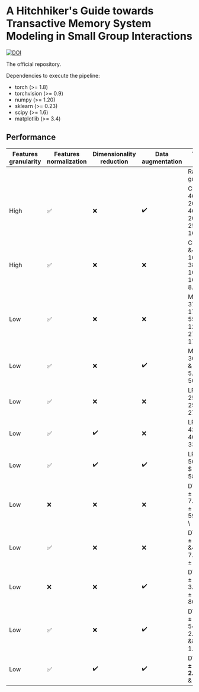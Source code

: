 # A Hitchhiker's Guide towards Transactive Memory System Modeling in Small Group Interactions

[![DOI](https://zenodo.org/badge/doi/10.1145/3461615.3485414.svg)](http://dx.doi.org/10.1145/3461615.3485414)

The official repository.

Dependencies to execute the pipeline:
* torch (>= 1.8)
* torchvision (>= 0.9)
* numpy (>= 1.20)
* sklearn (>= 0.23)
* scipy (>= 1.6)
* matplotlib (>= 3.4)

## Performance

|Features granularity| Features normalization| Dimensionality reduction | Data augmentation| Trained model | Specialization | Credibility  | Coordination
|--------------------|-----------------------|--------------------------|------------------|---------------|----------------|--------------|-------------
|                    |                       |                          |                  |Random guess   |20.0            |20.0          |20.0
|High  | ✅| ❌ | ✔️  | CNN & $46.8\pm 20.9$ & $ 46.5\pm 20.3$ & $25.7 \pm 16.6$\\
|High  |  ✅ | ❌ | ❌  | CNN &$43.3\pm 10.1$ & $ 38.9\pm 10.8$ & $16.7 \pm 8.6$\\
|Low   |  ✅ | ❌ | ❌  | MLP & $37.0 \pm 17.0$ & $55.6\pm 12.0$  & $27.6 \pm 17.1$\\
|Low   |  ✅ | ❌ | ✔️  | MLP & $30.8 \pm 3.8$ & $28.8 \pm 5.7$ & $50.0*$\\
|Low   |  ✅ | ❌ | ❌  | LR & $25.0*$ & $25.0*$  & $27.5*$ &\\
|Low   |  ✅ | ✔️ | ❌  | LR & $43.3*$ & $40.0*$& $33.3*$\\
|Low   |  ✅ | ✔️ | ✔️  | LR & $ 50.5*$ & $ 51.7*$& $58.3*$\\
|Low   | ❌ | ❌ | ❌  | DT & $45.7\pm 7.3$&$57.1\pm 2.6$ & $59.1\pm 7.2$ \\
|Low   |  ✅ | ❌ | ❌  | DT & $44.8\pm 7.7$  &$41.2 \pm 7.3$  &$59.2\pm 6.8$\\
|Low   | ❌ | ❌ | ✔️  | DT & $42.8\pm 3.8$&$54.2\pm 2.6$ & $80.0*$ \\
|Low   |  ✅ | ❌ | ✔️  | DT & $42.8\pm 3.8$  &$ 54.2\pm 2.6$  &$80.0\pm 1.1$\\
|Low   |  ✅ | ✔️ | ✔️  | DT & $\mathbf{51.8\pm 2.1}$&$\mathbf{58.3*}$ & $\mathbf{83.3*}$ \\
